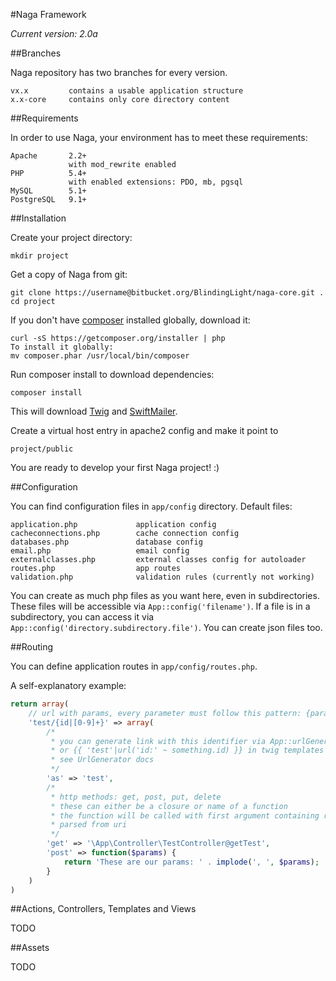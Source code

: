 #Naga Framework

*Current version: 2.0a*

##Branches

Naga repository has two branches for every version.

```
vx.x         contains a usable application structure
x.x-core     contains only core directory content
```

##Requirements

In order to use Naga, your environment has to meet these requirements:

```
Apache       2.2+
             with mod_rewrite enabled
PHP          5.4+
             with enabled extensions: PDO, mb, pgsql
MySQL        5.1+
PostgreSQL   9.1+
```

##Installation

Create your project directory:
```
mkdir project
```

Get a copy of Naga from git:
```
git clone https://username@bitbucket.org/BlindingLight/naga-core.git .
cd project
```

If you don't have [composer](http://getcomposer.org) installed globally, download it:
```
curl -sS https://getcomposer.org/installer | php
To install it globally:
mv composer.phar /usr/local/bin/composer
```

Run composer install to download dependencies:
```
composer install
```
This will download [Twig](http://twig.sensiolabs.org) and [SwiftMailer](http://swiftmailer.org).

Create a virtual host entry in apache2 config and make it point to
```
project/public
```

You are ready to develop your first Naga project! :)

##Configuration

You can find configuration files in ```app/config``` directory.
Default files:
```
application.php             application config
cacheconnections.php        cache connection config
databases.php               database config
email.php                   email config
externalclasses.php         external classes config for autoloader
routes.php                  app routes
validation.php              validation rules (currently not working)
```

You can create as much php files as you want here, even in subdirectories. These files will be accessible
via ```App::config('filename')```. If a file is in a subdirectory, you can access it via ```App::config('directory.subdirectory.file')```.
You can create json files too.

##Routing

You can define application routes in ```app/config/routes.php```.

A self-explanatory example:

```php
return array(
	// url with params, every parameter must follow this pattern: {paramName|regexp}
	'test/{id|[0-9]+}' => array(
		/*
		 * you can generate link with this identifier via App::urlGenerator()->route('home', array('id' => 1))
		 * or {{ 'test'|url('id:' ~ something.id) }} in twig templates
		 * see UrlGenerator docs
		 */
		'as' => 'test',
		/*
		 * http methods: get, post, put, delete
		 * these can either be a closure or name of a function
		 * the function will be called with first argument containing route parameters
		 * parsed from uri
		 */
		'get' => '\App\Controller\TestController@getTest',
		'post' => function($params) {
			return 'These are our params: ' . implode(', ', $params);
		}
	)
)
```

##Actions, Controllers, Templates and Views

TODO

##Assets

TODO